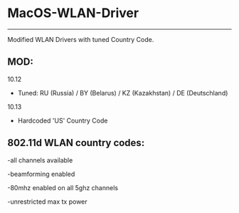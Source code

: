 # MacOS-WLAN-Driver
--------------------
Modified WLAN Drivers with tuned Country Code.


MOD:
--------------------------
10.12

- Tuned: RU (Russia) / BY (Belarus) / KZ (Kazakhstan) / DE (Deutschland)

10.13

- Hardcoded 'US' Country Code

802.11d WLAN country codes:
--------------------------

-all channels available

-beamforming enabled

-80mhz enabled on all 5ghz channels

-unrestricted max tx power

